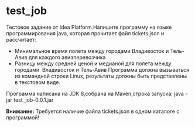 # test_job
Тестовое задание от Idea Platform.Напишите программу на языке программирования java, которая прочитает файл tickets.json и рассчитает:
- Минимальное время полета между городами Владивосток и Тель-Авив для каждого авиаперевозчика
- Разницу между средней ценой  и медианой для полета между городами  Владивосток и Тель-Авив
Программа должна вызываться из командной строки Linux, результаты должны быть представлены в текстовом виде.

Программа написана на JDK 8,собрана на Maven,строка запуска: java -jar test_job-0.0.1.jar

**Внимание:**
Требуется наличие файла tickets.json в одном каталоге с программой!
